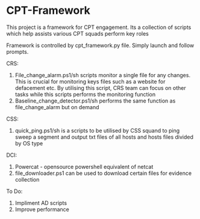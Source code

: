 # CPT-Framework

This project is a framework for CPT engagement. Its a collection of scripts which help assists various CPT squads perform key roles

Framework is controlled by cpt_framework.py file. Simply launch and follow prompts.

CRS:

1. File_change_alarm.ps1/sh scripts monitor a single file for any changes. This is crucial for monitoring keys files such as a website for defacement etc. By utilising this script, CRS team can focus on other tasks while this scripts performs the monitoring function
2. Baseline_change_detector.ps1/sh performs the same function as file_change_alarm but on demand

CSS:

1. quick_ping.ps1/sh is a scripts to be utilised by CSS squand to ping sweep a segment and output txt files of all hosts and hosts files divided by OS type

DCI:

1. Powercat - opensource powershell equivalent of netcat
2. file_downloader.ps1 can be used to download certain files for evidence collection



To Do:

1. Impliment AD scripts
2. Improve performance


